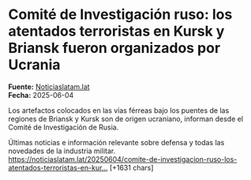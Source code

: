 # Comité de Investigación ruso: los atentados terroristas en Kursk y Briansk fueron organizados por Ucrania

**Fuente:** [Noticiaslatam.lat](https://noticiaslatam.lat/20250604/comite-de-investigacion-ruso-los-atentados-terroristas-en-kursk-y-briansk-fueron-organizados-por-1163023277.html)  
**Fecha:** 2025-06-04

Los artefactos colocados en las vías férreas bajo los puentes de las regiones de Briansk y Kursk son de origen ucraniano, informan desde el Comité de Investigación de Rusia.

Últimas noticias e información relevante sobre defensa y todas las novedades de la industria militar.
https://noticiaslatam.lat/20250604/comite-de-investigacion-ruso-los-atentados-terroristas-en-kur… [+1631 chars]
